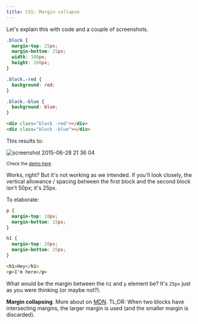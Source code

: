 ```yaml
---
title: CSS: Margin collapse
---
```


Let's explain this with code and a couple of screenshots.

```css
.block {
  margin-top: 25px;
  margin-bottom: 25px;
  width: 100px;
  height: 100px;
}

.block.-red {
  background: red;
}

.block.-blue {
  background: blue;
}
```

```html
<div class="block -red"></div>
<div class="block -blue"></div>
```

This results to:

![screenshot 2015-06-28 21 36 04](https://cloud.githubusercontent.com/assets/5093058/8396551/894031b4-1ddd-11e5-9e57-783a3e28740a.png)


<sup>Check the [demo here](http://codepen.io/srph/pen/RPxZqy)</sup>

Works, right? But it's not working as we intended. If you'll look closely, the vertical allowance / spacing between the first block and the second block isn't 50px; it's 25px.

To elaborate:

```css
p {
  margin-top: 10px;
  margin-bottom: 15px;
}

h1 {
  margin-top: 20px;
  margin-bottom: 25px;
}
```

```html
<h1>Hey</h1>
<p>I'm here</p>
```

What would be the margin between the `h1` and `p` element be? It's `25px` just as you were thinking (or maybe not?).

**Margin collapsing**. More about on [MDN](https://developer.mozilla.org/en-US/docs/Web/CSS/margin_collapsing). TL;DR: When two blocks have intersecting margins, the larger margin is used (and the smaller margin is discarded).
